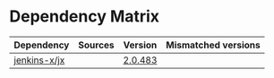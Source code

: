 # Dependency Matrix

Dependency | Sources | Version | Mismatched versions
---------- | ------- | ------- | -------------------
[jenkins-x/jx](https://github.com/jenkins-x/jx) |  | [2.0.483](https://github.com/jenkins-x/jx/releases/tag/v2.0.483) | 
